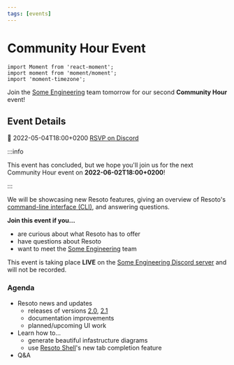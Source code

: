 ```yaml
---
tags: [events]
---
```


# Community Hour Event

```mdx-code-block
import Moment from 'react-moment';
import moment from 'moment/moment';
import 'moment-timezone';
```

Join the [Some Engineering](https://some.engineering) team tomorrow for our second **Community Hour** event!

## Event Details

<p className="md-actions">
  <span>📅 <Moment local format="LLLL z" tz={moment.tz.guess()}>2022-05-04T18:00+0200</Moment></span>
  <a href="https://discord.gg/zRcBMjQM?event=959542126033657926" target="_blank" rel="noopener noreferrer" className="button button--primary">RSVP on Discord</a>
</p>

:::info

This event has concluded, but we hope you'll join us for the next Community Hour event on **<Moment local format="LL" tz={moment.tz.guess()}>2022-06-02T18:00+0200</Moment>**!

:::

We will be showcasing new Resoto features, giving an overview of Resoto's [command-line interface (CLI)](/docs/reference/cli), and answering questions.

**Join this event if you…**

- are curious about what Resoto has to offer
- have questions about Resoto
- want to meet the [Some Engineering](https://some.engineering) team

This event is taking place **LIVE** on the [Some Engineering Discord server](https://discord.gg/zRcBMjQM?event=959542126033657926) and will not be recorded.

### Agenda

- Resoto news and updates
  - releases of versions [2.0](/news/2022/04/12/v2.0.0), [2.1](/news/2022/04/28/v2.1.0)
  - documentation improvements
  - planned/upcoming UI work
- Learn how to…
  - generate beautiful infastructure diagrams
  - use [Resoto Shell](/docs/concepts/components/shell)'s new tab completion feature
- Q&A
